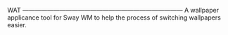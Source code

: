WAT
——————————————————————————
A wallpaper applicance tool for Sway WM
to help the process of switching wallpapers easier.
